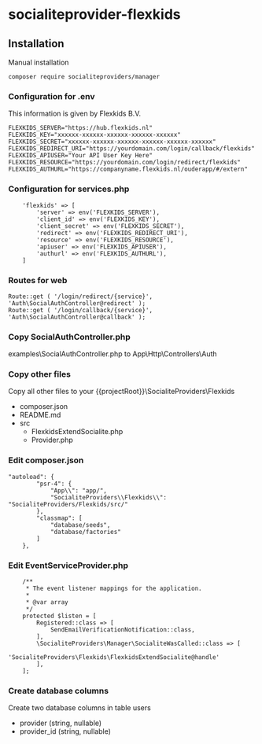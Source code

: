 # socialiteprovider-flexkids

## Installation
Manual installation

```
composer require socialiteproviders/manager
```

### Configuration for .env
This information is given by Flexkids B.V.
```
FLEXKIDS_SERVER="https://hub.flexkids.nl"
FLEXKIDS_KEY="xxxxxx-xxxxxx-xxxxxx-xxxxxx-xxxxxx"
FLEXKIDS_SECRET="xxxxxx-xxxxxx-xxxxxx-xxxxxx-xxxxxx-xxxxxx"
FLEXKIDS_REDIRECT_URI="https://yourdomain.com/login/callback/flexkids"
FLEXKIDS_APIUSER="Your API User Key Here"
FLEXKIDS_RESOURCE="https://yourdomain.com/login/redirect/flexkids"
FLEXKIDS_AUTHURL="https://companyname.flexkids.nl/ouderapp/#/extern"
```

### Configuration for services.php
```
    'flexkids' => [
        'server' => env('FLEXKIDS_SERVER'),
        'client_id' => env('FLEXKIDS_KEY'),
        'client_secret' => env('FLEXKIDS_SECRET'),
        'redirect' => env('FLEXKIDS_REDIRECT_URI'),
        'resource' => env('FLEXKIDS_RESOURCE'),
        'apiuser' => env('FLEXKIDS_APIUSER'),
        'authurl' => env('FLEXKIDS_AUTHURL'),
    ]
```

### Routes for web
```
Route::get ( '/login/redirect/{service}', 'Auth\SocialAuthController@redirect' );
Route::get ( '/login/callback/{service}', 'Auth\SocialAuthController@callback' );
```

### Copy SocialAuthController.php
examples\SocialAuthController.php to App\Http\Controllers\Auth

### Copy other files
Copy all other files to your {{projectRoot}}\SocialiteProviders\Flexkids
- composer.json
- README.md
- src
    - FlexkidsExtendSocialite.php
    - Provider.php

### Edit composer.json
```
"autoload": {
        "psr-4": {
            "App\\": "app/",
            "SocialiteProviders\\Flexkids\\": "SocialiteProviders/Flexkids/src/"
        },
        "classmap": [
            "database/seeds",
            "database/factories"
        ]
    },
```

### Edit EventServiceProvider.php
```
    /**
     * The event listener mappings for the application.
     *
     * @var array
     */
    protected $listen = [
        Registered::class => [
            SendEmailVerificationNotification::class,
        ],
        \SocialiteProviders\Manager\SocialiteWasCalled::class => [
            'SocialiteProviders\Flexkids\FlexkidsExtendSocialite@handle'
        ],
    ];
```

### Create database columns
Create two database columns in table users
- provider (string, nullable)
- provider_id (string, nullable)